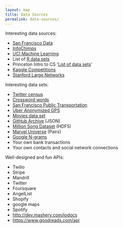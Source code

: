 ```yaml
---
layout: map
title: Data Sources
permalink: data-sources/
---
```


Interesting data sources:

* [San Francisco Data](https://data.sfgov.org/)
* [InfoChimps](http://www.infochimps.com/datasets)
* [UCI Machine Learning](http://archive.ics.uci.edu/ml/index.html)
* List of [R data sets](http://vincentarelbundock.github.io/Rdatasets/datasets.html)
* Princeton Intro to CS '[List of data sets](http://introcs.cs.princeton.edu/java/data/)'
* [Kaggle Competitions](http://www.kaggle.com/competitions)
* [Stanford Large Networks](http://snap.stanford.edu/data/index.html)

Interesting data sets:

* [Twitter census](http://www.infochimps.com/datasets/twitter-census-conversation-metrics-one-year-of-urls-hashtags-sm)
* [Crossword words](http://www.infochimps.com/datasets/word-list-100000-official-crossword-words-excel-readable)
* [San Francisco Public Transportation](https://github.com/swissnexSF/Urban-Data-Challenge/tree/master/public-transportation/san-francisco)
* [Uber Anonymized GPS](http://www.infochimps.com/datasets/uber-anonymized-gps-logs)
* [Movies data set](http://had.co.nz/data/movies/)
* [GitHub Archive](http://www.githubarchive.org/) (JSON)
* [Million Song Dataset](http://www.infochimps.com/datasets/the-million-song-dataset-10000-songs-subset) (HDF5)
* [Marvel Universe](http://www.infochimps.com/datasets/marvel-universe-social-graph) (Pairs)
* [Google N-grams](http://storage.googleapis.com/books/ngrams/books/datasetsv2.html)
* Your own bank transactions
* Your own contacts and social network connections

Well-designed and fun APIs:

* Twilio
* Stripe
* Mandrill
* Twitter
* Foursquare
* AngelList
* Shopify
* google maps
* Spotify
* http://dev.mashery.com/iodocs
* https://www.goodreads.com/api
